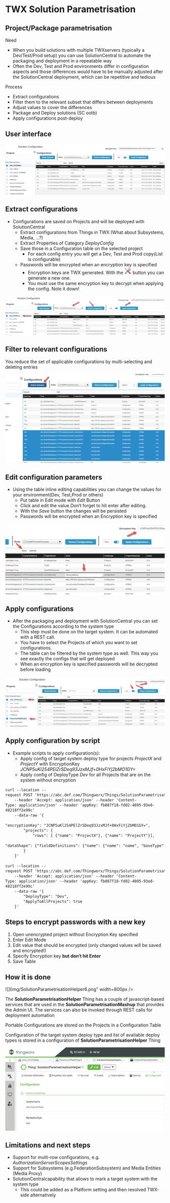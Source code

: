 # TWX Solution Parametrisation


## Project/Package parametrisation

Need
  * When you build solutions with multiple TWXservers (typically a Dev/Test/Prod setup) you can use SolutionCentral to automate the packaging and deployment in a repeatable way
  * Often the Dev, Test and Prod environments differ in configuration aspects and those differences would have to be manually adjusted after the SolutionCentral deployment, 
	which can be repetitive and tedious

Process
  * Extract configurations
  * Filter them to the relevant subset that differs between deployments
  * Adjust values to cover the differences
  * Package and Deploy solutions (SC ootb)
  * Apply configurations post-deploy

## User interface

![](img\SolutionParametrisationHelper0.png)

## Extract configurations

* Configurations are saved on Projects and will be deployed with SolutionCentral
  * Extract configurations from Things in TWX (What about Subsystems, Media, …?)
  * Extract Properties of Category _DeployConfig_
  * Save those in a Configuration table on the selected project
    * For each config entry you will get a Dev, Test and Prod copy(List is configurable)
  * Passwords will be encrypted when an encryption key is specified
    * Encryption keys are TWX generated. With the <img src="img/SolutionParametrisationHelper1.png" width=22px /> button you can generate a new one.
    * You must use the same encryption key to decrypt when applying the config. Note it down!


![](img/SolutionParametrisationHelper2.png)

## Filter to relevant configurations

You reduce the set of applicable configurations by multi-selecting and deleting entries

![](img/SolutionParametrisationHelper3.png)

## Edit configuration parameters

* Using the table inline editing capabilities you can change the values for your environment(Dev, Test,Prod or others)
  * Put table in Edit mode with _Edit_ Button
  * Click and edit the value.Don‘t forget to hit enter after editing.
  * With the _Save_ button the changes will be persisted
  * Passwords will be encrypted when an Encryption key is specified

![](img/SolutionParametrisationHelper4.png)

## Apply configurations

* After the packaging and deployment with SolutionCentral you can set the Configurations according to the system type
  * This step must be done on the target system. It can be automated with a REST call.
  * You have to select the Projects of which you want to set configurations.
  * The table can be filtered by the system type as well. This way you see exactly the configs that will get deployed
  * When an encryption key is specified passwords will be decrypted before loading

![](img/SolutionParametrisationHelper5.png)

## Apply configuration by script

* Example scripts to apply configuration(s):
  * Apply config of target system deploy type for projects _ProjectX_ and _ProjectY_ with EncryptionKey _JCNP5uKl254PElZrSDeq93JzxMJf+0HxFiYj2bMO1GY=_
  * Apply config of DeployType _Dev_ for all Projects that are on the system without encryption

````
curl --location --request POST 'https://abc.def.com/Thingworx/Things/SolutionParametrisationHelper/Services/ApplyConfiguration' 
	--header 'Accept: application/json' --header 'Content-Type: application/json' --header 'appKey: fb087f18-fd02-4095-93e8-48218ff2e99c' 
	--data-raw '{
		"encryptionKey": "JCNP5uKl254PElZrSDeq93JzxMJf+0HxFiYj2bMO1GY=",
		"projects": {
			"rows": [ {"name": "ProjectX"}, {"name": "ProjectY"}],
			"dataShape": {"fieldDefinitions": {"name": {"name": "name", "baseType": "STRING"}}}
		}
	}'

curl --location --request POST 'https://abc.def.com/Thingworx/Things/SolutionParametrisationHelper/Services/ApplyConfiguration' 
	--header 'Accept: application/json' --header 'Content-Type: application/json' --header 'appKey: fb087f18-fd02-4095-93e8-48218ff2e99c' 
	--data-raw '{
		"DeployType": "Dev",
		"ApplyToAllProjects": true
	}'
````

## Steps to encrypt passwords with a new key

1. Open unencrypted project without Encryption Key specified
2. Enter Edit Mode
3. Edit value that should be encrypted (only changed values will be saved and encrypted!)
4. Specify Encryption key __but don‘t hit Enter__
5. Save Table

## How it is done

![](img/SolutionParametrisationHelper6.png" width=800px />

The __SolutionParametrisationHelper__ Thing has a couple of javascript-based services that are used in the __SolutionParametrisationMashup__ that provides the Admin UI. 
The services can also be invoked through REST calls for deployment automation

Portable Configurations are stored on the Projects in a Configuration Table

Configuration of the target system deploy type and list of available deploy types is stored in a configuration of __SolutionParametrisationHelper__ Thing

![](img/SolutionParametrisationHelper7.png)

## Limitations and next steps

* Support for multi-row configurations, e.g. _AuthorizationServerScopesSettings_
* Support for Subsystems (e.g.FederationSubsystem) and Media Entities (Media Proxy)
* SolutionCentralcapability that allows to mark a target system with the system type
  * This could be added as a Platform setting and then resolved TWX-side alternatively

